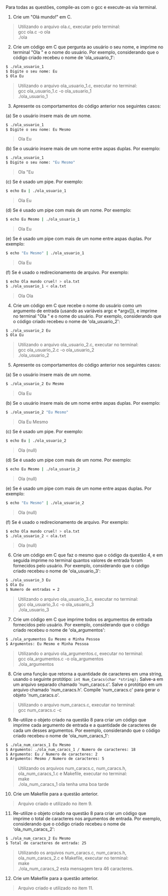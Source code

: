 Para todas as questões, compile-as com o gcc e execute-as via terminal.

1. Crie um "Olá mundo!" em C.
>Utilizando o arquivo ola.c, executar pelo terminal:                    
gcc ola.c -o ola                                                        
./ola

2. Crie um código em C que pergunta ao usuário o seu nome, e imprime no terminal "Ola " e o nome do usuário. Por exemplo, considerando que o código criado recebeu o nome de 'ola_usuario_1':

```bash
$ ./ola_usuario_1
$ Digite o seu nome: Eu
$ Ola Eu
```
>Utilizando o arquivo ola_usuario_1.c, executar no terminal:            
gcc ola_usuario_1.c -o ola_usuario_1                                    
./ola_usuario_1

3. Apresente os comportamentos do código anterior nos seguintes casos:

(a) Se o usuário insere mais de um nome.
```bash
$ ./ola_usuario_1
$ Digite o seu nome: Eu Mesmo
```
>Ola Eu

(b) Se o usuário insere mais de um nome entre aspas duplas. Por exemplo:
```bash
$ ./ola_usuario_1
$ Digite o seu nome: "Eu Mesmo"
```
>Ola "Eu

(c) Se é usado um pipe. Por exemplo:
```bash
$ echo Eu | ./ola_usuario_1
```
>Ola Eu

(d) Se é usado um pipe com mais de um nome. Por exemplo:
```bash
$ echo Eu Mesmo | ./ola_usuario_1
```
>Ola Eu

(e) Se é usado um pipe com mais de um nome entre aspas duplas. Por exemplo:
```bash
$ echo "Eu Mesmo" | ./ola_usuario_1
```
>Ola Eu

(f) Se é usado o redirecionamento de arquivo. Por exemplo:
```bash
$ echo Ola mundo cruel! > ola.txt
$ ./ola_usuario_1 < ola.txt
```
>Ola Ola

4. Crie um código em C que recebe o nome do usuário como um argumento de entrada (usando as variáveis argc e *argv[]), e imprime no terminal "Ola " e o nome do usuário. Por exemplo, considerando que o código criado recebeu o nome de 'ola_usuario_2':

```bash
$ ./ola_usuario_2 Eu
$ Ola Eu
```
>Utilizando o arquivo ola_usuario_2.c, executar no terminal:            
gcc ola_usuario_2.c -o ola_usuario_2                                    
./ola_usuario_2

5. Apresente os comportamentos do código anterior nos seguintes casos:

(a) Se o usuário insere mais de um nome.
```bash
$ ./ola_usuario_2 Eu Mesmo
```
>Ola Eu

(b) Se o usuário insere mais de um nome entre aspas duplas. Por exemplo:
```bash
$ ./ola_usuario_2 "Eu Mesmo"
```
>Ola Eu Mesmo

(c) Se é usado um pipe. Por exemplo:
```bash
$ echo Eu | ./ola_usuario_2
```
>Ola (null)

(d) Se é usado um pipe com mais de um nome. Por exemplo:
```bash
$ echo Eu Mesmo | ./ola_usuario_2
```
>Ola (null)

(e) Se é usado um pipe com mais de um nome entre aspas duplas. Por exemplo:
```bash
$ echo "Eu Mesmo" | ./ola_usuario_2
```
>Ola (null)

(f) Se é usado o redirecionamento de arquivo. Por exemplo:
```bash
$ echo Ola mundo cruel! > ola.txt
$ ./ola_usuario_2 < ola.txt
```
>Ola (null)

6. Crie um código em C que faz o mesmo que o código da questão 4, e em seguida imprime no terminal quantos valores de entrada foram fornecidos pelo usuário. Por exemplo, considerando que o código criado recebeu o nome de 'ola_usuario_3':

```bash
$ ./ola_usuario_3 Eu
$ Ola Eu
$ Numero de entradas = 2
```
>Utilizando o arquivo ola_usuario_3.c, executar no terminal:            
gcc ola_usuario_3.c -o ola_usuario_3                                    
./ola_usuario_3

7. Crie um código em C que imprime todos os argumentos de entrada fornecidos pelo usuário. Por exemplo, considerando que o código criado recebeu o nome de 'ola_argumentos':

```bash
$ ./ola_argumentos Eu Mesmo e Minha Pessoa
$ Argumentos: Eu Mesmo e Minha Pessoa
```
>Utilizando o arquivo ola_argumentos.c, executar no terminal:           
gcc ola_argumentos.c -o ola_argumentos                                  
./ola_argumentos

8. Crie uma função que retorna a quantidade de caracteres em uma string, usando o seguinte protótipo:
`int Num_Caracs(char *string);` Salve-a em um arquivo separado chamado 'num_caracs.c'. Salve o protótipo em um arquivo chamado 'num_caracs.h'. Compile 'num_caracs.c' para gerar o objeto 'num_caracs.o'.
>Utilizando o arquivo num_caracs.c, executar no terminal:               
gcc num_caracs.c -c

9. Re-utilize o objeto criado na questão 8 para criar um código que imprime cada argumento de entrada e a quantidade de caracteres de cada um desses argumentos. Por exemplo, considerando que o código criado recebeu o nome de 'ola_num_caracs_1':

```bash
$ ./ola_num_caracs_1 Eu Mesmo
$ Argumento: ./ola_num_caracs_1 / Numero de caracteres: 18
$ Argumento: Eu / Numero de caracteres: 2
$ Argumento: Mesmo / Numero de caracteres: 5
```
>Utilizando os arquivos num_caracs.c, num_caracs.h, ola_num_caracs_1.c e
Makefile, executar no terminal:                                         
make                                                                    
./ola_num_caracs_1 ola tenha uma boa tarde

10. Crie um Makefile para a questão anterior.
>Arquivo criado e utilizado no item 9.

11. Re-utilize o objeto criado na questão 8 para criar um código que imprime o total de caracteres nos argumentos de entrada. Por exemplo, considerando que o código criado recebeu o nome de 'ola_num_caracs_2':

```bash
$ ./ola_num_caracs_2 Eu Mesmo
$ Total de caracteres de entrada: 25
```
>Utilizando os arquivos num_caracs.c, num_caracs.h, ola_num_caracs_2.c e
Makefile, executar no terminal:                                         
make                                                                    
./ola_num_caracs_2 esta mensagem tera 46 caracteres.

12. Crie um Makefile para a questão anterior.
>Arquivo criado e utilizado no item 11.
